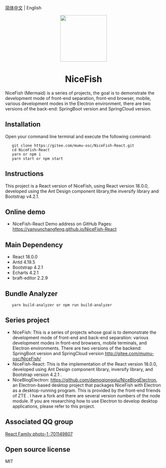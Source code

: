 [简体中文](README.md) |  English  

<p align="center">
    <img width="150" src="./src/assets/images/nice-fish.png">
</p>

<h1 align="center">NiceFish</h1>

<div align="left">
NiceFish (Mermaid) is a series of projects, the goal is to demonstrate the development mode of front-end separation, front-end browser, mobile, various development modes in the Electron environment, there are two versions of the back-end: SpringBoot version and SpringCloud version.
</div>


## Installation
Open your command line terminal and execute the following command:

```
   git clone https://gitee.com/mumu-osc/NiceFish-React.git
   cd NiceFish-React
   yarn or npm i
   yarn start or npm start
```  

## Instructions

This project is a React version of NiceFish, using React version 18.0.0, developed using  the Ant Design component library,the inversify library and Bootstrap v4.2.1.

## Online demo


- NiceFish-React Demo address on GitHub Pages: https://yanyunchangfeng.github.io/NiceFish-React  

## Main Dependency  
- React 18.0.0
- Antd 4.19.5
- Bootstrap 4.2.1
- Echarts 4.2.1
- braft-editor 2.2.9
## Bundle Analyzer

```
   yarn build-analyzer or npm run build-analyzer  
```

## Series project

*  NiceFish: This is a series of projects whose goal is to demonstrate the development mode of front-end and back-end separation: various development modes in front-end browsers, mobile terminals, and Electron environments. There are two versions of the backend: SpringBoot version and SpringCloud version  http://gitee.com/mumu-osc/NiceFish/ 
*  NiceFish-React: This is the implementation of the React version 18.0.0, developed using Ant Design component library, inversify library, and Bootstrap version 4.2.1 .
*  NiceBlogElectron: https://github.com/damoqiongqiu/NiceBlogElectron, an Electron-based desktop project that packages NiceFish with Electron as a desktop-running program. This is provided by the front-end friends of ZTE . I have a fork and there are several version numbers of the node module. If you are researching how to use Electron to develop desktop applications, please refer to this project.


## Associated QQ group

<a target="_blank" href="//shang.qq.com/wpa/qunwpa?idkey=cbf15a3d8f212076a8de5b6fa4b5a16d750cc5d7f2d55b14ad0ea8bcb6fd976e" class="list-group-item"><i class="fa fa-qq" aria-hidden="true"></i> React Family photo-1 :701149807 </a>

## Open source license

MIT
